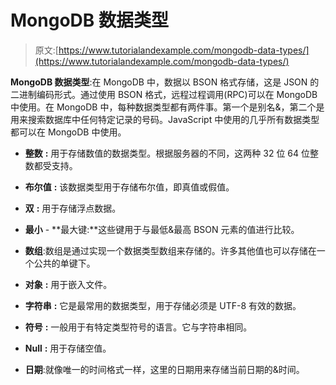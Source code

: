 # MongoDB 数据类型

> 原文:[https://www.tutorialandexample.com/mongodb-data-types/](https://www.tutorialandexample.com/mongodb-data-types/)

**MongoDB 数据类型**:在 MongoDB 中，数据以 BSON 格式存储，这是 JSON 的二进制编码形式。通过使用 BSON 格式，远程过程调用(RPC)可以在 MongoDB 中使用。在 MongoDB 中，每种数据类型都有两件事。第一个是别名&，第二个是用来搜索数据库中任何特定记录的号码。JavaScript 中使用的几乎所有数据类型都可以在 MongoDB 中使用。

*   **整数** **:** 用于存储数值的数据类型。根据服务器的不同，这两种 32 位 64 位整数都受支持。

*   **布尔值** **:** 该数据类型用于存储布尔值，即真值或假值。

*   **双** **:** 用于存储浮点数据。

*   **最小** - **最大键:**这些键用于与最低&最高 BSON 元素的值进行比较。

*   **数组**:数组是通过实现一个数据类型数组来存储的。许多其他值也可以存储在一个公共的单键下。

*   **对象** **:** 用于嵌入文件。

*   **字符串** **:** 它是最常用的数据类型，用于存储必须是 UTF-8 有效的数据。

*   **符号** **:** 一般用于有特定类型符号的语言。它与字符串相同。

*   **Null** **:** 用于存储空值。

*   **日期**:就像唯一的时间格式一样，这里的日期用来存储当前日期的&时间。